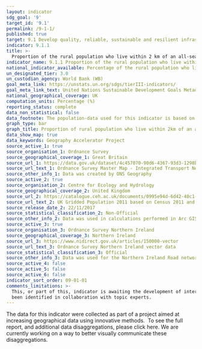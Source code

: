 ```yaml
---
layout: indicator
sdg_goal: '9'
target_id: '9.1'
permalink: /9-1-1/
published: true
target: 9.1 Develop quality, reliable, sustainable and resilient infrastructure, including regional and trans-border infrastructure, to support economic development and human well-being, with a focus on affordable and equitable access for all
indicator: 9.1.1
title: >-
  Proportion of the rural population who live within 2 km of an all-season road
indicator_name: 9.1.1 Proportion of the rural population who live within 2 km of an all-season road
national_indicator_available: Percentage of the rural population who live within 2 km of an all-season road
un_designated_tier: 3.0
un_custodian_agency: World Bank (WB)
goal_meta_link: https://unstats.un.org/sdgs/tierIII-indicators/
goal_meta_link_text: United Nations Sustainable Development Goals Metadata (PDF 4.0 MB)
national_geographical_coverage: UK  
computation_units: Percentage (%)
reporting_status: complete
data_non_statistical: false
data_footnote: The population-data used for this indicator is based on the 2011 census, as no other data sets could provide enough geographic granularity to adequately assess how many people live within 2km of an all-season road.
graph_type: bar
graph_title: Proportion of rural population who live within 2km of an all-season road
data_show_map: true
data_keywords: Geography Accelerator Project 
source_active_1: true
source_organisation_1: Ordnance Survey
source_geographical_coverage_1: Great Britain 
source_url_1: https://data.gov.uk/dataset/4c457070-90d6-4367-93d3-1298bb5d4d6c/integrated-transport-network
source_url_text_1: Ordnance Survey Master Map - Integrated Transport Network Layer 
source_other_info_1: Data was created by ONS Geography 
source_active_2: true
source_organisation_2: Centre for Ecology and Hydrology 
source_geographical_coverage_2: United Kingdom 
source_url_2: https://catalogue.ceh.ac.uk/documents/0995e94d-6d42-40c1-8ed4-5090d82471e1
source_url_text_2: UK Gridded Population 2011 based on Census 2011 and Landcover 2015 
source_release_date_2: 22/11/2017
source_statistical_classification_2: Non-Official 
source_other_info_2: Data was used in calculations performed in Arc GIS by ONS Geography. 
source_active_3: true
source_organisation_3: Ordnance Survey Northern Ireland 
source_geographical_coverage_3: Northern Ireland 
source_url_3: https://www.nidirect.gov.uk/articles/150000-vector
source_url_text_3: Ordnance Survey Northern Ireland vector data 
source_statistical_classification_3: Official 
source_other_info_3: Data was used for the Northern Ireland Road network. 
source_active_4: false
source_active_5: false
source_active_6: false
indicator_sort_order: 09-01-01
comments_limitations: >-
  This, or part of this, indicator is awaiting the development of internationally established methodology and standards (classified by the UN as tier 3). This data was produced in cooperation with ONS Geography Data follows the UN specification for this indicator. This indicator has not
  been identified in collaboration with topic experts.
---
```

The data for this indicator were collected as part of a project aimed at increasing geographical data using innovative methods.  To see the full report, and additional data disaggregations, please click here. We are currently working on a way to better visually communicate these
disaggregations.
